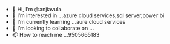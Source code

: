 - 👋 Hi, I’m @anjiavula
- 👀 I’m interested in ...azure cloud services,sql server,power bi
- 🌱 I’m currently learning ...aure cloud services
- 💞️ I’m looking to collaborate on ...
- 📫 How to reach me ...9505665183

<!---
anjiavula/anjiavula is a ✨ special ✨ repository because its `README.md` (this file) appears on your GitHub profile.
You can click the Preview link to take a look at your changes.
--->
